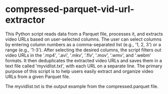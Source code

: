 # compressed-parquet-vid-url-extractor

This Python script reads data from a Parquet file, processes it, and extracts video URLs based on user-selected columns. The user can select columns by entering column numbers as a comma-separated list (e.g., '1, 2, 3') or a range (e.g., '1-3'). After selecting the desired columns, the script filters out video URLs in the '.mp4', '.avi', '.mkv', '.flv', '.mov', '.wmv', and '.webm' formats. It then deduplicates the extracted video URLs and saves them in a text file called 'myvidlist.txt', with each URL on a separate line. The primary purpose of this script is to help users easily extract and organize video URLs from a given Parquet file.

The myvidlist.txt is the output example from the compressed.parquet file.
